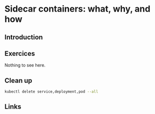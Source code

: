 # Sidecar containers: what, why, and how

## Introduction

## Exercices

Nothing to see here.

## Clean up

```bash
kubectl delete service,deployment,pod --all
```

## Links

